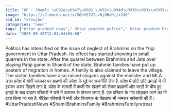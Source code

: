 ```yaml
---
title: "UP : Shamli \u092e\u0947\u0902 \u092c\u094d\u0930\u093e\u0939\u094d\u092e\u0923 \u092a\u0930\u093f\u0935\u093e\u0930\u094b\u0902 \u0915\u093e \u092a\u0932\u093e\u092f\u0928, CM Yogi \u0915\u0947 \u092e\u0902\u0924\u094d\u0930\u0940 \u0915\u0947 \u0916\u093f\u0932\u093e\u092b \u0915\u0940 \u0928\u093e\u0930\u0947\u092c\u093e\u091c\u0940 \u0935\u0928\u0907\u0902\u0921\u093f\u092f\u093e \u0939\u093f\u0902\u0926\u0940"
image: "https://s2.dmcdn.net/v/SQhXS1VIcvNj8BoHj/x240"
vid_id: "x7vujbw"
categories: "news"
tags: ["Uttar pradesh news"," Uttar pradesh police"," Uttar pradesh Brahmins family"]
date: "2020-08-30T12:04:04+03:00"
---
```

Politics has intensified on the issue of neglect of Brahmins on the Yogi government in Uttar Pradesh. Its effect has started showing in small quarrels in the state. After the quarrel between Brahmins and Jats over playing Pabji game in Shamli of the state, Brahmin families have put up posters of migration in homes. A family is also claimed to leave the village. The victim families have also raised slogans against the minister and MLA.   <br>उत्तर प्रदेश में योगी सरकार पर ब्राहणों की उपेक्षा के मुद्दे पर राजनीति तेज है. प्रदेश में छोटे छोटे झगड़ों में भी इसका असर दिखने लगा है. प्रदेश के शामली में पब्जी गेम खेलने को लेकर  ब्राह्मणों और जाटों के बीच हुए झगड़े के बाद ब्राह्मण परिवारों ने घरों में पलायन के पोस्टर लगाए हैं. एक परिवार के गांव छोड़कर जाने का भी दावा किया जा रहा है. पीड़ित परिवारों ने मंत्री और विधायक के खिलाफ भी जमकर नारेबाजी की हैं।    <br>#UttarPradeshNews #ShamliBrahminsFamily #BrahminsFamilyretreat
